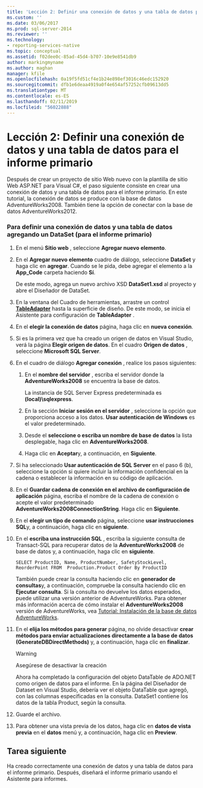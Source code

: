 ```yaml
---
title: 'Lección 2: Definir una conexión de datos y una tabla de datos para el informe primario | Microsoft Docs'
ms.custom: ''
ms.date: 03/06/2017
ms.prod: sql-server-2014
ms.reviewer: ''
ms.technology:
- reporting-services-native
ms.topic: conceptual
ms.assetid: f02dee0c-85ad-45d4-b707-10e9e8541db9
author: markingmyname
ms.author: maghan
manager: kfile
ms.openlocfilehash: 0a19f5fd51cf4e1b24e898ef3016c46edc152920
ms.sourcegitcommit: dfb1e6deaa4919a0f4e654af57252cfb09613dd5
ms.translationtype: MT
ms.contentlocale: es-ES
ms.lasthandoff: 02/11/2019
ms.locfileid: "56022888"
---
```

# <a name="lesson-2-define-a-data-connection-and-data-table-for-parent-report"></a>Lección 2: Definir una conexión de datos y una tabla de datos para el informe primario
  Después de crear un proyecto de sitio Web nuevo con la plantilla de sitio Web ASP.NET para Visual C#, el paso siguiente consiste en crear una conexión de datos y una tabla de datos para el informe primario. En este tutorial, la conexión de datos se produce con la base de datos AdventureWorks2008. También tiene la opción de conectar con la base de datos AdventureWorks2012.  
  
### <a name="to-define-a-data-connection-and-data-table-by-adding-a-dataset-for-parent-report"></a>Para definir una conexión de datos y una tabla de datos agregando un DataSet (para el informe primario)  
  
1.  En el menú **Sitio web** , seleccione **Agregar nuevo elemento**.  
  
2.  En el **Agregar nuevo elemento** cuadro de diálogo, seleccione **DataSet** y haga clic en **agregar**. Cuando se le pida, debe agregar el elemento a la **App_Code** carpeta haciendo **Sí**.  
  
     De este modo, agrega un nuevo archivo XSD **DataSet1.xsd** al proyecto y abre el Diseñador de DataSet.  
  
3.  En la ventana del Cuadro de herramientas, arrastre un control **[TableAdapter](https://msdn.microsoft.com/library/bz9tthwx\(v=vs.100\).aspx)** hasta la superficie de diseño. De este modo, se inicia el Asistente para configuración de **TableAdapter** .  
  
4.  En el **elegir la conexión de datos** página, haga clic en **nueva conexión**.  
  
5.  Si es la primera vez que ha creado un origen de datos en Visual Studio, verá la página **Elegir origen de datos**. En el cuadro **Origen de datos** , seleccione **Microsoft SQL Server**.  
  
6.  En el cuadro de diálogo **Agregar conexión** , realice los pasos siguientes:  
  
    1.  En el **nombre del servidor** , escriba el servidor donde la **AdventureWorks2008** se encuentra la base de datos.  
  
         La instancia de SQL Server Express predeterminada es **(local)\sqlexpress**.  
  
    2.  En la sección **Iniciar sesión en el servidor** , seleccione la opción que proporciona acceso a los datos. **Usar autenticación de Windows** es el valor predeterminado.  
  
    3.  Desde el **seleccione o escriba un nombre de base de datos** la lista desplegable, haga clic en **AdventureWorks2008**.  
  
    4.  Haga clic en **Aceptar**y, a continuación, en **Siguiente**.  
  
7.  Si ha seleccionado **Usar autenticación de SQL Server** en el paso 6 (b), seleccione la opción si quiere incluir la información confidencial en la cadena o establecer la información en su código de aplicación.  
  
8.  En el **Guardar cadena de conexión en el archivo de configuración de aplicación** página, escriba el nombre de la cadena de conexión o acepte el valor predeterminado **AdventureWorks2008ConnectionString**. Haga clic en **Siguiente**.  
  
9. En el **elegir un tipo de comando** página, seleccione **usar instrucciones SQL**y, a continuación, haga clic en **siguiente**.  
  
10. En el **escriba una instrucción SQL** , escriba la siguiente consulta de Transact-SQL para recuperar datos de la **AdventureWorks2008** de base de datos y, a continuación, haga clic en **siguiente**.  
  
    ```  
    SELECT ProductID, Name, ProductNumber, SafetyStockLevel, ReorderPoint FROM  Production.Product Order By ProductID  
    ```  
  
     También puede crear la consulta haciendo clic en **generador de consultas**y, a continuación, compruebe la consulta haciendo clic en **Ejecutar consulta**. Si la consulta no devuelve los datos esperados, puede utilizar una versión anterior de AdventureWorks. Para obtener más información acerca de cómo instalar el **AdventureWorks2008** versión de AdventureWorks, vea [Tutorial: Instalación de la base de datos AdventureWorks](https://msdn.microsoft.com/library/aa992075\(v=vs.100\).aspx).  
  
11. En el **elija los métodos para generar** página, no olvide desactivar **crear métodos para enviar actualizaciones directamente a la base de datos (GenerateDBDirectMethods)** y, a continuación, haga clic en **finalizar**.  
  
    > [!WARNING]  
    >  Asegúrese de desactivar la creación  
  
     Ahora ha completado la configuración del objeto DataTable de ADO.NET como origen de datos para el informe. En la página del Diseñador de Dataset en Visual Studio, debería ver el objeto DataTable que agregó, con las columnas especificadas en la consulta. DataSet1 contiene los datos de la tabla Product, según la consulta.  
  
12. Guarde el archivo.  
  
13. Para obtener una vista previa de los datos, haga clic en **datos de vista previa** en el **datos** menú y, a continuación, haga clic en **Preview**.  
  
## <a name="next-task"></a>Tarea siguiente  
 Ha creado correctamente una conexión de datos y una tabla de datos para el informe primario. Después, diseñará el informe primario usando el Asistente para informes.  
  
  
